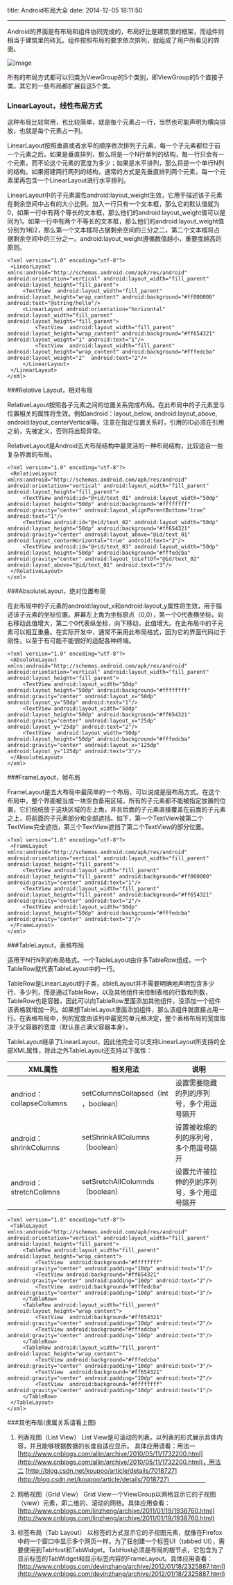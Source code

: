 title: Android布局大全
date: 2014-12-05 18:11:50

---
Android的界面是有布局和组件协同完成的，布局好比是建筑里的框架，而组件则相当于建筑里的砖瓦。组件按照布局的要求依次排列，就组成了用户所看见的界面。

<!--more-->

![image](/img/Android布局大全/1.jpg)

所有的布局方式都可以归类为ViewGroup的5个类别，即ViewGroup的5个直接子类。其它的一些布局都扩展自这5个类。

### LinearLayout，线性布局方式

这种布局比较常用，也比较简单，就是每个元素占一行，当然也可能声明为横向排放，也就是每个元素占一列。

LinearLayout按照垂直或者水平的顺序依次排列子元素，每一个子元素都位于前一个元素之后。如果是垂直排列，那么将是一个N行单列的结构，每一行只会有一个元素，而不论这个元素的宽度为多少；如果是水平排列，那么将是一个单行N列的结构。如果搭建两行两列的结构，通常的方式是先垂直排列两个元素，每一个元素里再包含一个LinearLayout进行水平排列。

LinearLayout中的子元素属性android:layout_weight生效，它用于描述该子元素在剩余空间中占有的大小比例。加入一行只有一个文本框，那么它的默认值就为0，如果一行中有两个等长的文本框，那么他们的android:layout_weight值可以是同为1。如果一行中有两个不等长的文本框，那么他们的android:layout_weight值分别为1和2，那么第一个文本框将占据剩余空间的三分之二，第二个文本框将占据剩余空间中的三分之一。android:layout_weight遵循数值越小，重要度越高的原则。

	<?xml version="1.0" encoding="utf-8"?>
	 <LinearLayout xmlns:android="http://schemas.android.com/apk/res/android" android:orientation="vertical" android:layout_width="fill_parent" android:layout_height="fill_parent">
	     <TextView  android:layout_width="fill_parent" android:layout_height="wrap_content" android:background="#ff000000" android:text="@string/hello"/>
	     <LinearLayout android:orientation="horizontal" android:layout_width="fill_parent" android:layout_height="fill_parent">
	         <TextView  android:layout_width="fill_parent" android:layout_height="wrap_content" android:background="#ff654321" android:layout_weight="1" android:text="1"/>
	         <TextView  android:layout_width="fill_parent" android:layout_height="wrap_content" android:background="#fffedcba" android:layout_weight="2"  android:text="2"/>
	     </LinearLayout>
	 </LinearLayout>
	</xml>
	
###Relative Layout，相对布局

RelativeLayout按照各子元素之间的位置关系完成布局。在此布局中的子元素里与位置相关的属性将生效。例如android：layout_below,  android:layout_above, android:layout_centerVertical等。注意在指定位置关系时，引用的ID必须在引用之前，先被定义，否则将出现异常。

RelativeLayout是Android五大布局结构中最灵活的一种布局结构，比较适合一些复杂界面的布局。

	<?xml version="1.0" encoding="utf-8"?>
	 <RelativeLayout xmlns:android="http://schemas.android.com/apk/res/android" android:orientation="vertical" android:layout_width="fill_parent" android:layout_height="fill_parent">
	     <TextView android:id="@+id/text_01" android:layout_width="50dp" android:layout_height="50dp" android:background="#ffffffff" android:gravity="center" android:layout_alignParentBottom="true" android:text="1"/>
	     <TextView android:id="@+id/text_02" android:layout_width="50dp" android:layout_height="50dp" android:background="#ff654321" android:gravity="center" android:layout_above="@id/text_01" android:layout_centerHorizontal="true" android:text="2"/>
	     <TextView android:id="@+id/text_03" android:layout_width="50dp" android:layout_height="50dp" android:background="#fffedcba" android:gravity="center" android:layout_toLeftOf="@id/text_02" android:layout_above="@id/text_01" android:text="3"/>
	 </RelativeLayout>
	</xml>
	
###AbsoluteLayout，绝对位置布局

在此布局中的子元素的android:layout_x和android:layout_y属性将生效，用于描述该子元素的坐标位置。屏幕左上角为坐标原点（0,0），第一个0代表横坐标，向右移动此值增大，第二个0代表纵坐标，向下移动，此值增大。在此布局中的子元素可以相互重叠。在实际开发中，通常不采用此布局格式，因为它的界面代码过于刚性，以至于有可能不能很好的适配各种终端。

	<?xml version="1.0" encoding="utf-8"?>
	 <AbsoluteLayout xmlns:android="http://schemas.android.com/apk/res/android" android:orientation="vertical" android:layout_width="fill_parent" android:layout_height="fill_parent">
	     <TextView android:layout_width="50dp" android:layout_height="50dp" android:background="#ffffffff" android:gravity="center" android:layout_x="50dp" android:layout_y="50dp" android:text="1"/>
	     <TextView android:layout_width="50dp" android:layout_height="50dp" android:background="#ff654321" android:gravity="center" android:layout_x="25dp" android:layout_y="25dp" android:text="2"/>
	     <TextView  android:layout_width="50dp" android:layout_height="50dp" android:background="#fffedcba" android:gravity="center" android:layout_x="125dp" android:layout_y="125dp" android:text="3"/>
	 </AbsoluteLayout>
	</xml>
	
###FrameLayout，帧布局

FrameLayout是五大布局中最简单的一个布局，可以说成是层布局方式。在这个布局中，整个界面被当成一块空白备用区域，所有的子元素都不能被指定放置的位置，它们统统放于这块区域的左上角，并且后面的子元素直接覆盖在前面的子元素之上，将前面的子元素部分和全部遮挡。如下，第一个TextView被第二个TextView完全遮挡，第三个TextView遮挡了第二个TextView的部分位置。

	<?xml version="1.0" encoding="utf-8"?>
	 <FrameLayout xmlns:android="http://schemas.android.com/apk/res/android" android:orientation="vertical" android:layout_width="fill_parent" android:layout_height="fill_parent">
	     <TextView android:layout_width="fill_parent" android:layout_height="fill_parent" android:background="#ff000000" android:gravity="center" android:text="1"/>
	     <TextView android:layout_width="fill_parent" android:layout_height="fill_parent" android:background="#ff654321" android:gravity="center" android:text="2"/>
	     <TextView android:layout_width="50dp" android:layout_height="50dp" android:background="#fffedcba" android:gravity="center" android:text="3"/>
	 </FrameLayout>
	</xml>
	
###TableLayout，表格布局

适用于N行N列的布局格式。一个TableLayout由许多TableRow组成，一个TableRow就代表TableLayout中的一行。

TableRow是LinearLayout的子类，ablelLayout并不需要明确地声明包含多少行、多少列，而是通过TableRow，以及其他组件来控制表格的行数和列数， TableRow也是容器，因此可以向TableRow里面添加其他组件，没添加一个组件该表格就增加一列。如果想TableLayout里面添加组件，那么该组件就直接占用一行。在表格布局中，列的宽度由该列中最宽的单元格决定，整个表格布局的宽度取决于父容器的宽度（默认是占满父容器本身）。

TableLayout继承了LinearLayout，因此他完全可以支持LinearLayout所支持的全部XML属性，除此之外TableLayout还支持以下属性：

XML属性                  |         相关用法                    |              说明      
-------------------     | ---------------------------------  | ------------------------
andriod：collapseColumns | setColumnsCollapsed（int ，boolean）| 设置需要隐藏的列的序列号，多个用逗号隔开
android：shrinkColumns   | setShrinkAllColumns（boolean）      | 设置被收缩的列的序列号，多个用逗号隔开
android：stretchColimns  | setSretchAllColumnds（boolean）     | 设置允许被拉伸的列的序列号，多个用逗号隔开

	<?xml version="1.0" encoding="utf-8"?>
	 <TableLayout xmlns:android="http://schemas.android.com/apk/res/android" android:orientation="vertical" android:layout_width="fill_parent" android:layout_height="fill_parent">
	     <TableRow android:layout_width="fill_parent" android:layout_height="wrap_content">
	         <TextView  android:background="#ffffffff" android:gravity="center" android:padding="10dp" android:text="1"/>
	         <TextView android:background="#ff654321" android:gravity="center" android:padding="10dp" android:text="2"/>
	         <TextView  android:background="#fffedcba" android:gravity="center" android:padding="10dp" android:text="3"/>
	     </TableRow>
	     <TableRow android:layout_width="fill_parent" android:layout_height="wrap_content">
	         <TextView  android:background="#ff654321" android:gravity="center" android:padding="10dp" android:text="2"/>
	         <TextView android:background="#fffedcba" android:gravity="center" android:padding="10dp" android:text="3"/>        
	     </TableRow>
	     <TableRow android:layout_width="fill_parent" android:layout_height="wrap_content">
	         <TextView android:background="#fffedcba" android:gravity="center" android:padding="10dp" android:text="3"/>
	         <TextView  android:background="#ff654321" android:gravity="center" android:padding="10dp" android:text="2"/>
	         <TextView  android:background="#ffffffff" android:gravity="center" android:padding="10dp" android:text="1"/>        
	     </TableRow>
	 </TableLayout>
	</xml>
	
###其他布局(隶属关系请看上图)

1. 列表视图（List View）
List View是可滚动的列表。以列表的形式展示具体内容，并且能够根据数据的长度自适应显示。
具体应用请看：用法一  [http://www.cnblogs.com/allin/archive/2010/05/11/1732200.html](http://www.cnblogs.com/allin/archive/2010/05/11/1732200.html)，用法二  [http://blog.csdn.net/koupoo/article/details/7018727](http://blog.csdn.net/koupoo/article/details/7018727)　　　　　　

2. 网格视图（Grid View）
Grid View一个ViewGroup以网格显示它的子视图（view）元素，即二维的、滚动的网格。具体应用查看：[http://www.cnblogs.com/linzheng/archive/2011/01/19/1938760.html](http://www.cnblogs.com/linzheng/archive/2011/01/19/1938760.html)

3. 标签布局（Tab Layout）
以标签的方式显示它的子视图元素，就像在Firefox中的一个窗口中显示多个网页一样。为了狂创建一个标签UI（tabbed UI），需要使用到TabHost和TabWidget。TabHost必须是布局的根节点，它包含为了显示标签的TabWidget和显示标签内容的FrameLayout。具体应用查看：[http://www.cnblogs.com/devinzhang/archive/2012/01/18/2325887.html](http://www.cnblogs.com/devinzhang/archive/2012/01/18/2325887.html)